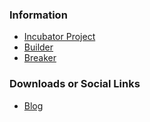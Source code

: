 ### Information

* [Incubator Project](#)
* [Builder](#)
* [Breaker](#)

### Downloads or Social Links

* [Blog](https://veronica-schmitt.com/category/blog-posts/)
